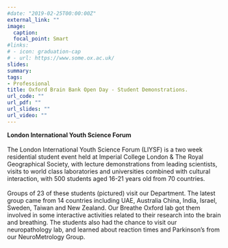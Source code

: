 ```yaml
---
#date: "2019-02-25T00:00:00Z"
external_link: ""
image:
  caption: 
  focal_point: Smart
#links:
# - icon: graduation-cap
# - url: https://www.some.ox.ac.uk/
slides: 
summary: 
tags:
- Professional
title: Oxford Brain Bank Open Day - Student Demonstrations.
url_code: ""
url_pdf: ""
url_slides: ""
url_video: ""
---
```

<b>London International Youth Science Forum</b><br>
<br>
The London International Youth Science Forum (LIYSF) is a two week residential student event held at Imperial College London & The Royal Geographical Society, with lecture demonstrations from leading scientists, visits to world class laboratories and universities combined with cultural interaction, with 500 students aged 16-21 years old from 70 countries. <br>
<br>
Groups of 23 of these students (pictured) visit our Department. The latest group came from 14 countries including UAE, Australia China, India, Israel, Sweden, Taiwan and New Zealand. Our Breathe Oxford lab got them involved in some interactive activities related to their research into the brain and breathing. The students also had the chance to visit our neuropathology lab, and learned about reaction times and Parkinson’s from our NeuroMetrology Group. 